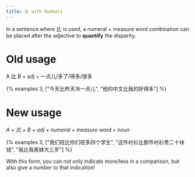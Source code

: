 ```yaml
---
title: 比 with Numbers
---
```


In a sentence where 比 is used, a numeral + measure word combination can be
placed after the adjective to **quantify** the disparity.

# Old usage

A 比 B + adj + 一点儿/多了/得多/很多

{% examples 3, ["今天比昨天冷一点儿", "他的中文比我的好得多"] %}

# New usage

_A + 比 + B + adj + numeral + measure word + noun_

{% examples 3, ["我们班比你们班多四个学生", "这件衬衫比那件衬衫贵二十块钱", "我比我表妹大三岁"] %}

With this form, you can not only indicate more/less in a comparison, but also
give a number to that indication!
